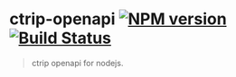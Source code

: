 # ctrip-openapi [![NPM version][npm-image]][npm-url] [![Build Status][travis-image]][travis-url]
> ctrip openapi for nodejs.

[npm-url]: https://npmjs.org/package/ctrip-openapi
[npm-image]: http://img.shields.io/npm/v/ctrip-openapi.svg

[travis-url]: https://travis-ci.org/fiftyk/ctrip-openapi-nodejs
[travis-image]: https://travis-ci.org/fiftyk/ctrip-openapi-nodejs.svg?branch=master